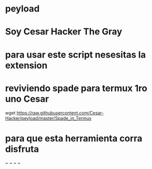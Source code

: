 # peyload
# Soy Cesar Hacker The Gray
# para usar este script nesesitas la extension
# reviviendo spade para termux 1ro uno Cesar
wget https://raw.githubusercontent.com/Cesar-Hacker/peyload/master/Spade_in_Termux

# para que esta herramienta corra disfruta
~
~
~
~
